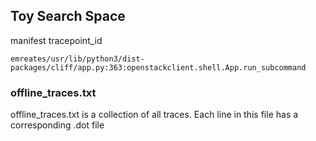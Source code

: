 ## Toy Search Space
manifest
tracepoint_id
```
emreates/usr/lib/python3/dist-packages/cliff/app.py:363:openstackclient.shell.App.run_subcommand
```

### offline_traces.txt
offline_traces.txt is a collection of all traces. Each line in this file has a corresponding .dot file


